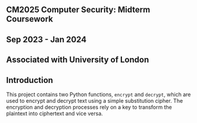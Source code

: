 ## CM2025 Computer Security: Midterm Coursework

## Sep 2023 - Jan 2024

## Associated with University of London

## Introduction 
This project contains two Python functions, `encrypt` and `decrypt`, which are used to encrypt and decrypt text using a simple substitution cipher. The encryption and decryption processes rely on a key to transform the plaintext into ciphertext and vice versa.
